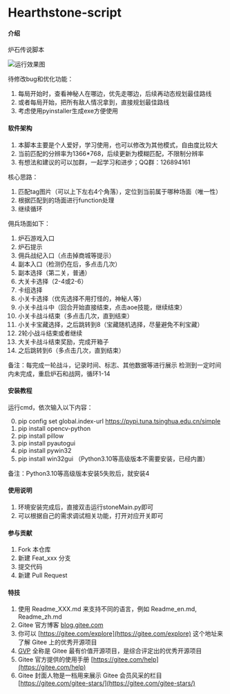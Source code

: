 # Hearthstone-script

#### 介绍
炉石传说脚本

![运行效果图](https://images.gitee.com/uploads/images/2021/1106/230520_39c51f67_9929826.png "QQ拼音截图20211106230402.png")

待修改bug和优化功能：
1. 每局开始时，查看神秘人在哪边，优先走哪边，后续再动态规划最佳路线
2. 或者每局开始，把所有敌人情况拿到，直接规划最佳路线
3. 考虑使用pyinstaller生成exe方便使用

#### 软件架构
1. 本脚本主要是个人爱好，学习使用，也可以修改为其他模式，自由度比较大
2. 当前匹配的分辨率为1366*768，后续更新为模糊匹配，不限制分辨率
3. 有想法和建议的可以加群，一起学习和进步；QQ群：126894161

核心思路：
1. 匹配tag图片（可以上下左右4个角落），定位到当前属于哪种场面（唯一性）
2. 根据匹配到的场面进行function处理
3. 继续循环

佣兵场面如下：
1. 炉石游戏入口
2. 炉石提示
3. 佣兵战纪入口（点击掉商城等提示）
4. 副本入口（检测仍在后，多点击几次）
5. 副本选择（第二关，普通）
6. 大关卡选择（2-4或2-6）
7. 卡组选择
8. 小关卡选择（优先选择不用打怪的，神秘人等）
9. 小关卡战斗中（回合开始直接结束，点击aoe技能，继续结束）
10. 小关卡战斗结束（多点击几次，直到结束）
11. 小关卡宝藏选择，之后跳转到8（宝藏随机选择，尽量避免不利宝藏）
12. 2轮小战斗结束或者继续
13. 大关卡战斗结束奖励，完成开箱子
14. 之后跳转到6（多点击几次，直到结束）

备注：每完成一轮战斗，记录时间、标志、其他数据等进行展示
检测到一定时间内未完成，重启炉石和战网，循环1-14

#### 安装教程

运行cmd，依次输入以下内容：

0. pip config set global.index-url https://pypi.tuna.tsinghua.edu.cn/simple
1. pip install opencv-python
2. pip install pillow
3. pip install pyautogui
4. pip install pywin32
5. pip install win32gui （Python3.10等高级版本不需要安装，已经内置） 

备注：Python3.10等高级版本安装5失败后，就安装4

#### 使用说明

1. 环境安装完成后，直接双击运行stoneMain.py即可
2. 可以根据自己的需求调试相关功能，打开对应开关即可

#### 参与贡献

1.  Fork 本仓库
2.  新建 Feat_xxx 分支
3.  提交代码
4.  新建 Pull Request


#### 特技

1.  使用 Readme\_XXX.md 来支持不同的语言，例如 Readme\_en.md, Readme\_zh.md
2.  Gitee 官方博客 [blog.gitee.com](https://blog.gitee.com)
3.  你可以 [https://gitee.com/explore](https://gitee.com/explore) 这个地址来了解 Gitee 上的优秀开源项目
4.  [GVP](https://gitee.com/gvp) 全称是 Gitee 最有价值开源项目，是综合评定出的优秀开源项目
5.  Gitee 官方提供的使用手册 [https://gitee.com/help](https://gitee.com/help)
6.  Gitee 封面人物是一档用来展示 Gitee 会员风采的栏目 [https://gitee.com/gitee-stars/](https://gitee.com/gitee-stars/)
